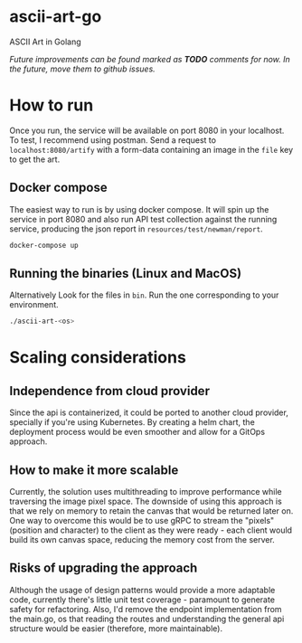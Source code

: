 # ascii-art-go
ASCII Art in Golang

_Future improvements can be found marked as **TODO** comments for now. In the future, move them to github issues._

# How to run

Once you run, the service will be available on port 8080 in your localhost. To test, I recommend using postman. Send a request to `localhost:8080/artify` with a form-data containing an image in the `file` key to get the art.

## Docker compose

The easiest way to run is by using docker compose. It will spin up the service in port 8080 and also run API test collection against the running service, producing the json report in `resources/test/newman/report`.

```bash
docker-compose up
```

## Running the binaries (Linux and MacOS)

Alternatively Look for the files in `bin`. Run the one corresponding to your environment.

```bash
./ascii-art-<os>
```

# Scaling considerations

## Independence from cloud provider

Since the api is containerized, it could be ported to another cloud provider, specially if you're using Kubernetes. By creating a helm chart, the deployment process would be even smoother and allow for a GitOps approach.

## How to make it more scalable 

Currently, the solution uses multithreading to improve performance while traversing the image pixel space. The downside of using this approach is that we rely on memory to retain the canvas that would be returned later on. One way to overcome this would be to use gRPC to stream the "pixels" (position and character) to the client as they were ready - each client would build its own canvas space, reducing the memory cost from the server.

## Risks of upgrading the approach

Although the usage of design patterns would provide a more adaptable code, currently there's little unit test coverage - paramount to generate safety for refactoring. Also, I'd remove the endpoint implementation from the main.go, os that reading the routes and understanding the general api structure would be easier (therefore, more maintainable).